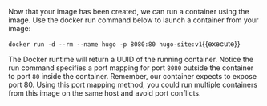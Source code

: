 Now that your image has been created, we can run a container using the image.
Use the docker run command below to launch a container from your image:

`docker run -d --rm --name hugo -p 8080:80 hugo-site:v1`{{execute}}

The Docker runtime will return a UUID of the running container. Notice the run
command specifies a port mapping for port `8080` outside the container to port
`80` inside the container. Remember, our container expects to expose port 80.
Using this port mapping method, you could run multiple containers from this
image on the same host and avoid port conflicts.